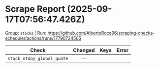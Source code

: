 # Scrape Report (2025-09-17T07:56:47.426Z)

Group: `stocks`  |  Run: https://github.com/AlbertoRoca96/scraping-checks-scheduler/actions/runs/17790724565

| Check | Changed | Keys | Error |
|---|:---:|:--|:--|
| `stock_ntdoy_global_quote` | — |  |  |
